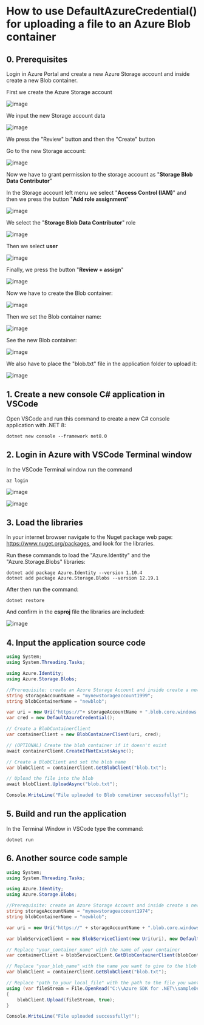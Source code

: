 # How to use DefaultAzureCredential() for uploading a file to an Azure Blob container

## 0. Prerequisites

Login in Azure Portal and create a new Azure Storage account and inside create a new Blob container.

First we create the Azure Storage account

![image](https://github.com/luiscoco/Azure_SDK_Sample0_DefaultAzureCredential/assets/32194879/aecfadad-ed4e-488c-acd5-6b2f3e73c067)

We input the new Storage account data

![image](https://github.com/luiscoco/Azure_SDK_Sample0_DefaultAzureCredential/assets/32194879/fb0c169f-cc4b-4036-a404-31d35e4c0aad)

We press the "Review" button and then the "Create" button

Go to the new Storage account:

![image](https://github.com/luiscoco/Azure_SDK_Sample0_DefaultAzureCredential/assets/32194879/1e889101-164a-40e3-8207-b2b9f8f9d15c)

Now we have to grant permission to the storage account as "**Storage Blob Data Contributor**"

In the Storage account left menu we select "**Access Control (IAM)**" and then we press the button "**Add role assignment**"

![image](https://github.com/luiscoco/Azure_SDK_Sample0_DefaultAzureCredential/assets/32194879/9a6c0bba-961c-4f1b-bd61-f47ac0a888e7)

We select the "**Storage Blob Data Contributor**" role

![image](https://github.com/luiscoco/Azure_SDK_Sample0_DefaultAzureCredential/assets/32194879/f9fd6c51-8f4f-4d9d-94b2-ac12ceceabd2)

Then we select **user**

![image](https://github.com/luiscoco/Azure_SDK_Sample0_DefaultAzureCredential/assets/32194879/63698c3c-e761-4489-8b84-b7fb204bbbf2)

Finally, we press the button "**Review + assign**"

![image](https://github.com/luiscoco/Azure_SDK_Sample0_DefaultAzureCredential/assets/32194879/3076e9e3-eb19-4076-89e4-ef09eaf9f721)

Now we have to create the Blob container:

![image](https://github.com/luiscoco/Azure_SDK_Sample0_DefaultAzureCredential/assets/32194879/fda24b86-991d-4306-8fb0-21798df748e3)

Then we set the Blob container name:

![image](https://github.com/luiscoco/Azure_SDK_Sample0_DefaultAzureCredential/assets/32194879/3478ff54-0d74-4998-bd93-ff5eed56f0ef)

See the new Blob container:

![image](https://github.com/luiscoco/Azure_SDK_Sample0_DefaultAzureCredential/assets/32194879/fbe1d46a-d624-45b6-94b9-76b165980314)

We also have to place the "blob.txt" file in the application folder to upload it:

![image](https://github.com/luiscoco/Azure_SDK_Sample0_DefaultAzureCredential/assets/32194879/a65becfa-7d7d-4ff6-9c26-5e5a08a9d381)

## 1. Create a new console C# application in VSCode

Open VSCode and run this command to create a new C# console application with .NET 8:

```
dotnet new console --framework net8.0
```

## 2. Login in Azure with VSCode Terminal window

In the VSCode Terminal window run the command

```
az login
```

![image](https://github.com/luiscoco/Azure_SDK_Sample0_DefaultAzureCredential/assets/32194879/051cddda-793f-45e2-a3f0-8f00aba4c7fd)

![image](https://github.com/luiscoco/Azure_SDK_Sample0_DefaultAzureCredential/assets/32194879/c40b9788-35f4-4477-86d5-7f237f264d45)

## 3. Load the libraries

In your internet browser navigate to the Nuget package web page: https://www.nuget.org/packages, and look for the libraries.

Run these commands to load the "Azure.Identity" and the "Azure.Storage.Blobs" libraries:

```
dotnet add package Azure.Identity --version 1.10.4
dotnet add package Azure.Storage.Blobs --version 12.19.1
```

After then run the command:

```
dotnet restore
```

And confirm in the **csproj** file the libraries are included:

![image](https://github.com/luiscoco/Azure_SDK_Sample0_DefaultAzureCredential/assets/32194879/39b2da74-4d7d-416d-9c30-7adcccf44808)

## 4. Input the application source code

```csharp
using System;
using System.Threading.Tasks;

using Azure.Identity;
using Azure.Storage.Blobs;

//Prerequisite: create an Azure Storage Account and inside create a new Azure Blob container
string storageAccountName = "mynewstorageaccount1999";
string blobContainerName = "newblob";

var uri = new Uri("https://"+ storageAccountName + ".blob.core.windows.net/" + blobContainerName);
var cred = new DefaultAzureCredential();

// Create a BlobContainerClient
var containerClient = new BlobContainerClient(uri, cred);

// (OPTIONAL) Create the blob container if it doesn't exist
await containerClient.CreateIfNotExistsAsync();

// Create a BlobClient and set the blob name
var blobClient = containerClient.GetBlobClient("blob.txt");

// Upload the file into the blob
await blobClient.UploadAsync("blob.txt");

Console.WriteLine("File uploaded to Blob conatiner successfully!");
```

## 5. Build and run the application

In the Terminal Window in VSCode type the command:

```
dotnet run
```

## 6. Another source code sample

```csharp
using System;
using System.Threading.Tasks;

using Azure.Identity;
using Azure.Storage.Blobs;

//Prerequisite: create an Azure Storage Account and inside create a new Azure Blob container
string storageAccountName = "mynewstorageaccount1974";
string blobContainerName = "newblob";

var uri = new Uri("https://" + storageAccountName + ".blob.core.windows.net/" + blobContainerName).ToString();

var blobServiceClient = new BlobServiceClient(new Uri(uri), new DefaultAzureCredential());

// Replace "your_container_name" with the name of your container
var containerClient = blobServiceClient.GetBlobContainerClient(blobContainerName);

// Replace "your_blob_name" with the name you want to give to the blob
var blobClient = containerClient.GetBlobClient("blob.txt");

// Replace "path_to_your_local_file" with the path to the file you want to upload
using (var fileStream = File.OpenRead("C:\\Azure SDK for .NET\\sampleDefaultAzureCredential\\blob.txt"))
{
    blobClient.Upload(fileStream, true);
}

Console.WriteLine("File uploaded successfully!");
```

